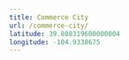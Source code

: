 ```yaml
---
title: Commerce City
url: /commerce-city/
latitude: 39.808319600000004
longitude: -104.9338675
---
```

